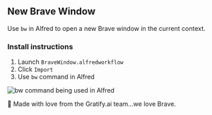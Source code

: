 ## New Brave Window
Use `bw` in Alfred to open a new Brave window in the current context.

### Install instructions
1. Launch `BraveWindow.alfredworkflow`
2. Click `Import`
3. Use `bw` command in Alfred

![bw command being used in Alfred](https://i.ibb.co/TMgJQsR/Screen-Shot-2019-03-26-at-1-36-44-PM.png)

💌 Made with love from the Gratify.ai team...we love Brave.
